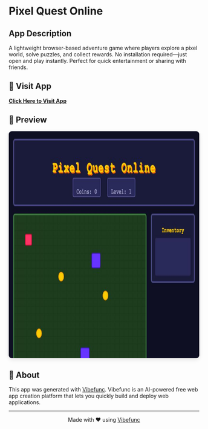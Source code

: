 # Pixel Quest Online

## App Description

A lightweight browser-based adventure game where players explore a pixel world, solve puzzles, and collect rewards. No installation required—just open and play instantly. Perfect for quick entertainment or sharing with friends.

## 🚀 Visit App

**[Click Here to Visit App](https://m77v1w.vibefunc.com)**

## 📸 Preview

<div align="center">
  <img src="https://raw.githubusercontent.com/lilidan/pixel-quest-online/main/app-preview.png" alt="App Preview" height="600" style="border-radius: 8px; box-shadow: 0 4px 12px rgba(0,0,0,0.1);" />
</div>

## 📄 About

This app was generated with [Vibefunc](https://vibefunc.com). Vibefunc is an AI-powered free web app creation platform that lets you quickly build and deploy web applications.

---

<div align="center">
  <p>Made with ❤️ using <a href="https://vibefunc.com">Vibefunc</a></p>
</div>
